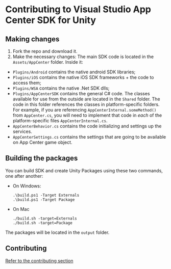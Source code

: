 # Contributing to Visual Studio App Center SDK for Unity

## Making changes

1. Fork the repo and download it.
2. Make the necessary changes:
The main SDK code is located in the `Assets/AppCenter` folder. Inside it:
- `Plugins/Android` contains the native android SDK libraries;
- `Plugins/iOS` contains the native iOS SDK frameworks + the code to access them;
- `Plugins/WSA` contains the native .Net SDK dlls;
- `Plugins/AppCenterSDK` contains the general C# code. The classes available for use from the outside are located in the `Shared` folder. The code in this folder references the classes in platform-specific folders. For example, if you are referencing `AppCenterInternal.someMethod()` from `AppCenter.cs`, you will need to implement that code in *each* of the platform-specific files `AppCenterInternal.cs`.
- `AppCenterBehavior.cs` contains the code initializing and settings up the services.
- `AppCenterSettings.cs` contains the settings that are going to be available on App Center game object.

## Building the packages

You can build SDK and create Unity Packages using these two commands, one after another:
 - On Windows:

    `.\build.ps1 -Target Externals`    
    `.\build.ps1 -Target Package`
 - On Mac

    `./build.sh -target=Externals`    
    `./build.sh -target=Package`
    
The packages will be located in the `output` folder.

## Contributing

[Refer to the contributing section](./README.md)
